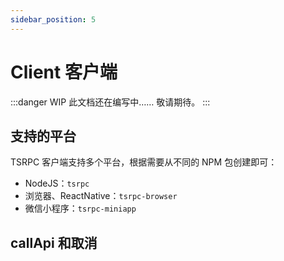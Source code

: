 ```yaml
---
sidebar_position: 5
---
```


# Client 客户端

:::danger WIP
此文档还在编写中…… 敬请期待。
:::

## 支持的平台
TSRPC 客户端支持多个平台，根据需要从不同的 NPM 包创建即可：
- NodeJS：`tsrpc`
- 浏览器、ReactNative：`tsrpc-browser`
- 微信小程序：`tsrpc-miniapp`

## callApi 和取消

```ts

```
